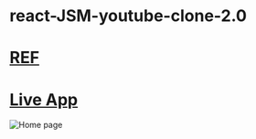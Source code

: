 # react-JSM-youtube-clone-2.0

# [REF](https://www.youtube.com/watch?v=FHTbsZEJspU&list=PL6QREj8te1P6wX9m5KnicnDVEucbOPsqR&index=4)


# [Live App](https://youtube-clone-app2022.netlify.app/)
![Home page](https://user-images.githubusercontent.com/100829535/201519529-b13716e3-5693-4eb0-bf04-d890960e2ba2.png)
